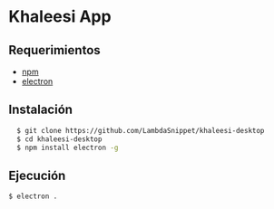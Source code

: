 # Khaleesi App

## Requerimientos
- [npm](https://nodejs.org/es/download/package-manager/)
- [electron](https://electron.atom.io/)

## Instalación
```bash
  $ git clone https://github.com/LambdaSnippet/khaleesi-desktop
  $ cd khaleesi-desktop
  $ npm install electron -g
```

## Ejecución
```bash
$ electron .
```
